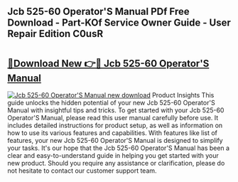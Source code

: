 ## Jcb 525-60 Operator'S Manual PDf Free Download - Part-KOf Service Owner Guide - User Repair Edition C0usR

# <h2><a href="http://cf28709.oget.top/?id=Jcb+525-60+Operator%27S+Manual">🔗Download New 👉🔴 Jcb 525-60 Operator'S Manual</a></h2>

[![Jcb 525-60 Operator'S Manual new download](https://i.imgur.com/5g1atiW.png)](http://cf28709.oget.top/?id=Jcb+525-60+Operator%27S+Manual)
Product Insights This guide unlocks the hidden potential of your new Jcb 525-60 Operator'S Manual with insightful tips and tricks. To get started with your Jcb 525-60 Operator'S Manual, please read this user manual carefully before use. It includes detailed instructions for product setup, as well as information on how to use its various features and capabilities. With features like list of features, your new Jcb 525-60 Operator'S Manual is designed to simplify your tasks. It's our hope that the Jcb 525-60 Operator'S Manual has been a clear and easy-to-understand guide in helping you get started with your new product. Should you require any assistance or clarification, please do not hesitate to contact our customer support team.
